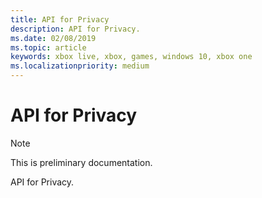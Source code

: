 ```yaml
---
title: API for Privacy
description: API for Privacy.
ms.date: 02/08/2019
ms.topic: article
keywords: xbox live, xbox, games, windows 10, xbox one
ms.localizationpriority: medium
---
```


# API for Privacy

> [!NOTE]
> This is preliminary documentation.

API for Privacy.